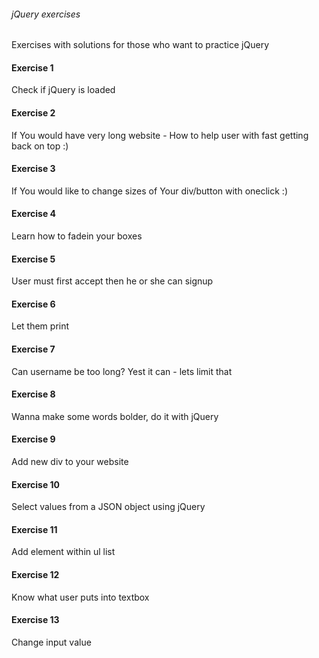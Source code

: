 ###### jQuery exercises

Exercises with solutions for those who want to practice jQuery

#### Exercise 1

Check if jQuery is loaded

#### Exercise 2

If You would have very long website - How to help user with fast getting back on top :)

#### Exercise 3

If You would like to change sizes of Your div/button with oneclick :)

#### Exercise 4

Learn how to fadein your boxes

#### Exercise 5

User must first accept then he or she can signup

#### Exercise 6

Let them print

#### Exercise 7

Can username be too long? Yest it can - lets limit that

#### Exercise 8

Wanna make some words bolder, do it with jQuery

#### Exercise 9

Add new div to your website

#### Exercise 10

Select values from a JSON object using jQuery

#### Exercise 11

Add element within ul list

#### Exercise 12

Know what user puts into textbox

#### Exercise 13

Change input value
